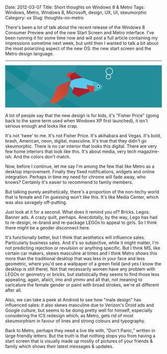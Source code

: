 Date: 2012-03-07
Title: Short thoughts on Windows 8 & Metro
Tags: Windows, Metro, Windows 8, Microsoft, design, UX, UI, skeumorphic
Category: ux
Slug: thoughts-on-metro

There's been a lot of talk about the recent release of the Windows 8 Consumer Preview and of the new Start Screen and Metro interface. I've been running it for some time now and will post a full article containing my impressions sometime next week, but until then I wanted to talk a bit about the most polarizing aspect of the new OS: the new start screen and the Metro design language.

***

![Windows 8 Beta fish](/images/imported-old/win8_header.png)

A lot of people say that the new design is for kids, it's "Fisher Price" (going back to the same term used when Windows XP first launched), it isn't serious enough and looks like crap.

It's not 'twee' to me. It's not Fisher Price. It's akihabara and Vegas. It's bold, brash, American, neon, digital, masculine. It's true that they didn't go skeumorphic. There is no car interior that looks this digital. There are very few home interiors that look like this. It's about media, very tech magazine-ish. And the colors don't match.

Now, before I continue, let me say I'm among the few that like Metro as a desktop improvement. Finally they fixed notifications, widgets and online integration. Perhaps in time my need for chrome will fade away, who knows? Certainly it's easier to recommend to family members.

But talking purely aesthetically, there's a proportion of the non-techy world that is female and I'm guessing won't like this. It's like Media Center, which was also savagely off-putting.

Just look at it for a second. What does it remind you of? Bricks. Legos. Banner ads. A crazy quilt, perhaps. Anecdotally, by the way, Lego has had to re-design, re-brand and re-package LEGOs to appeal to girls. So I think there might be a gender disconnect here.

It's functionally better, but I think that aesthetics will influence sales. Particularly business sales. And it's so subjective, while it might matter, I'm not predicting rejection or revulsion or anything specific. But I think MS, like certain car makers, skews masculine at times and I think Metro shows this more than the traditional desktop that was less in your face and less geometric, where you'd see a wallpaper of a green field (and yes I know the desktop is still there). Not that necessarily women have any problem with LEGOs or geometry or bricks, but statistically they seems to find those less appealing, again, afaict, imo and ymmv and all that, not meaning to caricature the female gender or paint with broad strokes, we're all different after all.

Also, we can take a peek at Android to see how "male design" has influenced sales: it also skews masculine due to Verizon's Droid ads and Google culture, but seems to be doing pretty well for himself, especially considering the ICS redesign which, as Metro, gets rid of most skeumorphism in favour of lines and strong colours and typography.

Back to Metro, perhaps they need a live tile with, "Don't Panic," written in large friendly letters. But the truth is that nothing stops you from having a start screen that is visually made up mostly of pictures of your friends & family which shows their latest messages & updates.
